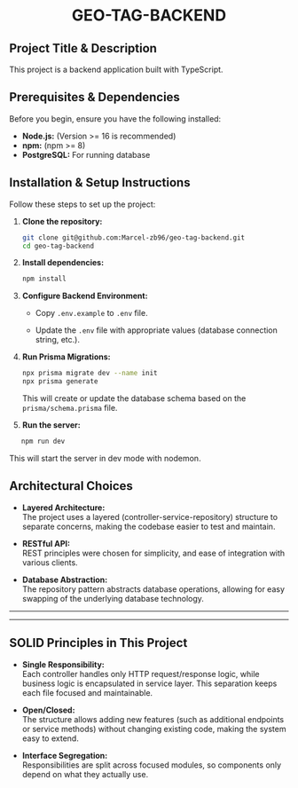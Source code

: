 <p align="center">
    <h1 align="center">GEO-TAG-BACKEND</h1>
</p>

## Project Title & Description

This project is a backend application built with TypeScript.

## Prerequisites & Dependencies

Before you begin, ensure you have the following installed:

- **Node.js:** (Version >= 16 is recommended)
- **npm:** (npm >= 8)
- **PostgreSQL:** For running database

## Installation & Setup Instructions

Follow these steps to set up the project:

1.  **Clone the repository:**

    ```bash
    git clone git@github.com:Marcel-zb96/geo-tag-backend.git
    cd geo-tag-backend
    ```

2.  **Install dependencies:**

    ```bash
    npm install
    ```

3.  **Configure Backend Environment:**

    - Copy `.env.example` to `.env` file.

    - Update the `.env` file with appropriate values (database connection string, etc.).


4. **Run Prisma Migrations:**
   ```bash
   npx prisma migrate dev --name init
   npx prisma generate
   ```
   This will create or update the database schema based on the `prisma/schema.prisma` file.

5. **Run the server:**
```bash
   npm run dev
   ```
   This will start the server in dev mode with nodemon.


## Architectural Choices

- **Layered Architecture:**  
    The project uses a layered (controller-service-repository) structure to separate concerns, making the codebase easier to test and maintain.

- **RESTful API:**  
    REST principles were chosen for simplicity, and ease of integration with various clients.

- **Database Abstraction:**  
    The repository pattern abstracts database operations, allowing for easy swapping of the underlying database technology.

---

---
## SOLID Principles in This Project
- **Single Responsibility:**  
    Each controller handles only HTTP request/response logic, while business logic is encapsulated in service layer. This separation keeps each file focused and maintainable.

- **Open/Closed:**  
    The structure allows adding new features (such as additional endpoints or service methods) without changing existing code, making the system easy to extend.

- **Interface Segregation:**  
    Responsibilities are split across focused modules, so components only depend on what they actually use.
